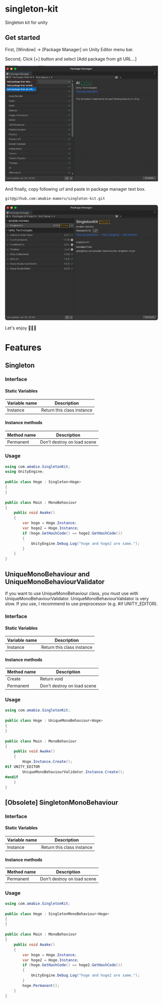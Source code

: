 # singleton-kit

Singleton kit for unity

## Get started

First, [Window] -> [Package Manager] on Unity Editor menu bar.

Second, Click [+] button and select [Add package from git URL...]

![](./Documentation~/images/add-package-from-git-url.png)

And finally, copy following url and paste in package manager text box.

```
git@github.com:amabie-mamoru/singleton-kit.git
```

![](./Documentation~/images/imported-this-module.png)

Let's enjoy 🧜🏼‍♂️

# Features

## Singleton

### Interface

#### Static Variables

Variable name | Description
--- | ---
Instance | Return this class instance

#### Instance methods

Method name | Description
--- | ---
Permanent | Don't destroy on load scene

### Usage

```cs
using com.amabie.SingletonKit;
using UnityEngine;

public class Hoge : Singleton<Hoge>
{
}

public class Main : MonoBehaviour
{
    public void Awake()
    {
        var hoge = Hoge.Instance;
        var hoge2 = Hoge.Instance;
        if (hoge.GetHashCode() == hoge2.GetHashCode())
        {
            UnityEngine.Debug.Log("hoge and hoge2 are same.");
        }
    }
}
```

## UniqueMonoBehaviour and UniqueMonoBehaviourValidator

If you want to use UniqueMonoBehaviour class, you must use with UniqueMonoBehaviourValidator.
UniqueMonoBehaviourValidator is very slow. If you use, I recommend to use preprocessor (e.g. #if UNITY\_EDITOR).

### Interface

#### Static Variables

Variable name | Description
--- | ---
Instance | Return this class instance

#### Instance methods

Method name | Description
--- | ---
Create | Return void
Permanent | Don't destroy on load scene

### Usage

```cs
using com.amabie.SingletonKit;

public class Hoge : UniqueMonoBehaviour<Hoge>
{
}

public class Main : MonoBehaviour
{
    public void Awake()
    {
        Hoge.Instance.Create();
#if UNITY_EDITOR
        UniqueMonoBehaviourValidator.Instance.Create();
#endif
    }
}
```

## [Obsolete] SingletonMonoBehaviour

### Interface

#### Static Variables

Variable name | Description
--- | ---
Instance | Return this class instance

#### Instance methods

Method name | Description
--- | ---
Permanent | Don't destroy on load scene

### Usage

```cs
using com.amabie.SingletonKit;

public class Hoge : SingletonMonoBehaviour<Hoge>
{
}

public class Main : MonoBehaviour
{
    public void Awake()
    {
        var hoge = Hoge.Instance;
        var hoge2 = Hoge.Instance;
        if (hoge.GetHashCode() == hoge2.GetHashCode())
        {
            UnityEngine.Debug.Log("hoge and hoge2 are same.");
        }
        hoge.Permanent();
    }
}
```
